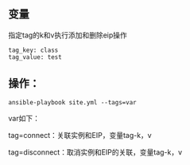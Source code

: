 变量
----------
指定tag的k和v执行添加和删除eip操作

	tag_key: class
	tag_value: test
操作：
----------

	ansible-playbook site.yml --tags=var

var如下：

tag=connect：关联实例和EIP，变量tag-k，v

tag=disconnect：取消实例和EIP的关联，变量tag-k，v
